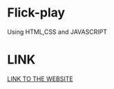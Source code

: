 # Flick-play

Using HTML,CSS and JAVASCRIPT

# LINK

[LINK TO THE WEBSITE](https://sanskar153.github.io/Movie-Website-Flick-play/)

